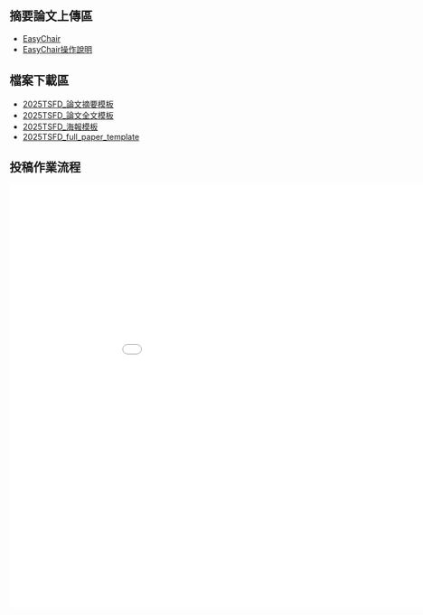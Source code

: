 ## 摘要論文上傳區
- <a href="https://easychair.org/conferences?conf=tsfd2025" target="_blank">EasyChair</a>
- <a href="/static/docs/EasyChair 投稿操作說明.pdf" target="_blank">EasyChair操作說明</a>

## 檔案下載區
- <a href="https://docs.google.com/uc?export=download&id=1Fdkuvsc6r0uRsFP-litaTPNiQwXkgMC-" download>2025TSFD_論文摘要模板</a>
- <a href="https://docs.google.com/uc?export=download&id=1bc8n9F1hkH77kVJkiSsfJOuulamWX2Vo" download>2025TSFD_論文全文模板</a>
- <a href="https://docs.google.com/uc?export=download&id=1CQEpXQKkAsfj8sdRGdHxBDeNdmxri-bc" download>2025TSFD_海報模板</a>
- <a href="https://docs.google.com/uc?export=download&id=1cAgPLLKmpOKSp6PPdWCap1R8qCR6Y1BD" download>2025TSFD_full_paper_template</a>

## 投稿作業流程

<iframe src="./static/docs/論文繳交與審查流程.pdf#toolbar=0&navpanes=0&view=Fit" style="border: none; width: 1000px; height: 750px">